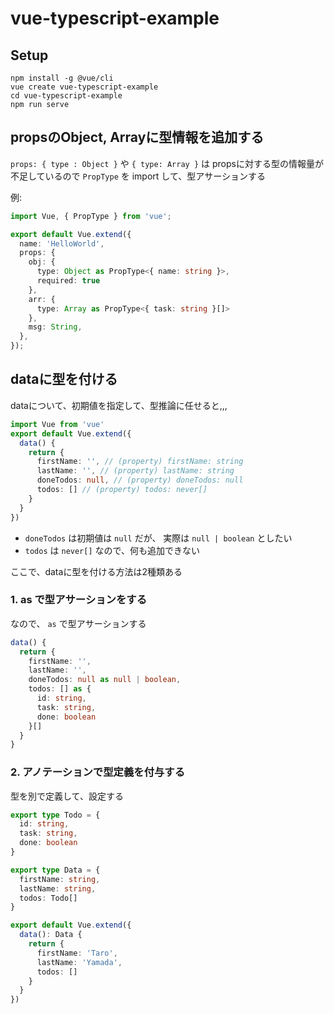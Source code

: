 # vue-typescript-example

## Setup

```shell
npm install -g @vue/cli
vue create vue-typescript-example
cd vue-typescript-example
npm run serve
```

## propsのObject, Arrayに型情報を追加する

`props: { type : Object }` や `{ type: Array }` は propsに対する型の情報量が不足しているので
`PropType` を import して、型アサーションする

例:
```ts
import Vue, { PropType } from 'vue';

export default Vue.extend({
  name: 'HelloWorld',
  props: {
    obj: {
      type: Object as PropType<{ name: string }>,
      required: true
    },
    arr: {
      type: Array as PropType<{ task: string }[]>
    },
    msg: String,
  },
});
```

## dataに型を付ける

dataについて、初期値を指定して、型推論に任せると,,,

```ts
import Vue from 'vue'
export default Vue.extend({
  data() {
    return {
      firstName: '', // (property) firstName: string
      lastName: '', // (property) lastName: string
      doneTodos: null, // (property) doneTodos: null
      todos: [] // (property) todos: never[]
    }
  }
})
```

- `doneTodos` は初期値は `null` だが、 実際は `null | boolean` としたい
- `todos` は `never[]` なので、何も追加できない

ここで、dataに型を付ける方法は2種類ある

### 1. as で型アサーションをする
なので、 `as` で型アサーションする

```ts
data() {
  return {
    firstName: '',
    lastName: '',
    doneTodos: null as null | boolean,
    todos: [] as {
      id: string,
      task: string,
      done: boolean
    }[]
  }
}
```

### 2. アノテーションで型定義を付与する

型を別で定義して、設定する

```ts
export type Todo = {
  id: string,
  task: string,
  done: boolean
}

export type Data = {
  firstName: string,
  lastName: string,
  todos: Todo[]
}

export default Vue.extend({
  data(): Data {
    return {
      firstName: 'Taro',
      lastName: 'Yamada',
      todos: []
    }
  }
})
```

##
